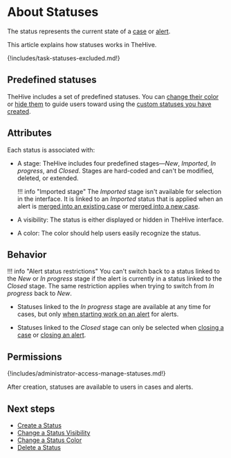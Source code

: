# About Statuses

The status represents the current state of a [case](../../user-guides/analyst-corner/cases/about-cases.md) or [alert](../../user-guides/analyst-corner/alerts/about-alerts.md).

This article explains how statuses works in TheHive.

{!includes/task-statuses-excluded.md!}

## Predefined statuses

TheHive includes a set of predefined statuses. You can [change their color](change-color-of-a-status.md) or [hide them](change-visibility-of-a-status.md) to guide users toward using the [custom statuses you have created](create-a-status.md).

## Attributes

Each status is associated with:

* A stage: TheHive includes four predefined stages—*New*, *Imported*, *In progress*, and *Closed*. Stages are hard-coded and can't be modified, deleted, or extended.

    !!! info "Imported stage"
        The *Imported* stage isn't available for selection in the interface. It is linked to an *Imported* status that is applied when an alert is [merged into an existing case](../../user-guides/analyst-corner/alerts/merge-an-alert-into-an-existing-case.md) or [merged into a new case](../../user-guides/analyst-corner/alerts/merge-an-alert-into-a-new-case.md).

* <!-- md:version 5.5 --> A visibility: The status is either displayed or hidden in TheHive interface.

* A color: The color should help users easily recognize the status.

## Behavior

!!! info "Alert status restrictions"
    You can't switch back to a status linked to the *New* or *In progress* stage if the alert is currently in a status linked to the *Closed* stage. The same restriction applies when trying to switch from *In progress* back to *New*.

* Statuses linked to the *In progress* stage are available at any time for cases, but only [when starting work on an alert](../../user-guides/analyst-corner/alerts/alerts-description/actions.md#start) for alerts.

* Statuses linked to the *Closed* stage can only be selected when [closing a case](../../user-guides/analyst-corner/cases/close-a-case.md) or [closing an alert](../../user-guides/analyst-corner/alerts/close-an-alert.md).

## Permissions

{!includes/administrator-access-manage-statuses.md!}

After creation, statuses are available to users in cases and alerts.

<h2>Next steps</h2>

* [Create a Status](create-a-status.md)
* [Change a Status Visibility](change-visibility-of-a-status.md)
* [Change a Status Color](change-color-of-a-status.md)
* [Delete a Status](delete-a-status.md)